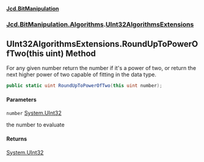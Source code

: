 #### [Jcd.BitManipulation](index.md 'index')

### [Jcd.BitManipulation.Algorithms](Jcd.BitManipulation.Algorithms.md 'Jcd.BitManipulation.Algorithms').[UInt32AlgorithmsExtensions](Jcd.BitManipulation.Algorithms.UInt32AlgorithmsExtensions.md 'Jcd.BitManipulation.Algorithms.UInt32AlgorithmsExtensions')

## UInt32AlgorithmsExtensions.RoundUpToPowerOfTwo(this uint) Method

For any given number return the number if it's a power of two,
or return the next higher power of two capable of fitting in the
data type.

```csharp
public static uint RoundUpToPowerOfTwo(this uint number);
```

#### Parameters

<a name='Jcd.BitManipulation.Algorithms.UInt32AlgorithmsExtensions.RoundUpToPowerOfTwo(thisuint).number'></a>

`number` [System.UInt32](https://docs.microsoft.com/en-us/dotnet/api/System.UInt32 'System.UInt32')

the number to evaluate

#### Returns

[System.UInt32](https://docs.microsoft.com/en-us/dotnet/api/System.UInt32 'System.UInt32')